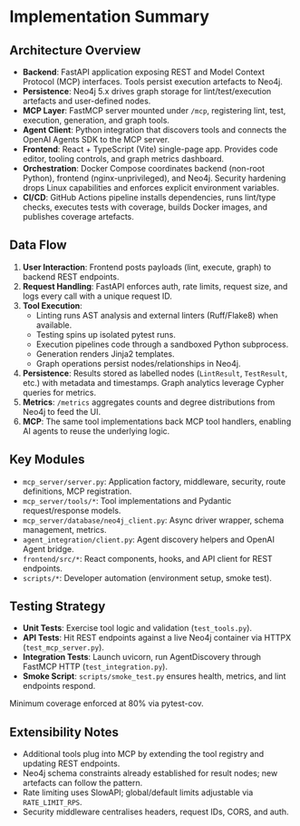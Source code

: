 # Implementation Summary

## Architecture Overview

- **Backend**: FastAPI application exposing REST and Model Context Protocol (MCP) interfaces. Tools persist execution artefacts to Neo4j.
- **Persistence**: Neo4j 5.x drives graph storage for lint/test/execution artefacts and user-defined nodes.
- **MCP Layer**: FastMCP server mounted under `/mcp`, registering lint, test, execution, generation, and graph tools.
- **Agent Client**: Python integration that discovers tools and connects the OpenAI Agents SDK to the MCP server.
- **Frontend**: React + TypeScript (Vite) single-page app. Provides code editor, tooling controls, and graph metrics dashboard.
- **Orchestration**: Docker Compose coordinates backend (non-root Python), frontend (nginx-unprivileged), and Neo4j. Security hardening drops Linux capabilities and enforces explicit environment variables.
- **CI/CD**: GitHub Actions pipeline installs dependencies, runs lint/type checks, executes tests with coverage, builds Docker images, and publishes coverage artefacts.

## Data Flow

1. **User Interaction**: Frontend posts payloads (lint, execute, graph) to backend REST endpoints.
2. **Request Handling**: FastAPI enforces auth, rate limits, request size, and logs every call with a unique request ID.
3. **Tool Execution**:
   - Linting runs AST analysis and external linters (Ruff/Flake8) when available.
   - Testing spins up isolated pytest runs.
   - Execution pipelines code through a sandboxed Python subprocess.
   - Generation renders Jinja2 templates.
   - Graph operations persist nodes/relationships in Neo4j.
4. **Persistence**: Results stored as labelled nodes (`LintResult`, `TestResult`, etc.) with metadata and timestamps. Graph analytics leverage Cypher queries for metrics.
5. **Metrics**: `/metrics` aggregates counts and degree distributions from Neo4j to feed the UI.
6. **MCP**: The same tool implementations back MCP tool handlers, enabling AI agents to reuse the underlying logic.

## Key Modules

- `mcp_server/server.py`: Application factory, middleware, security, route definitions, MCP registration.
- `mcp_server/tools/*`: Tool implementations and Pydantic request/response models.
- `mcp_server/database/neo4j_client.py`: Async driver wrapper, schema management, metrics.
- `agent_integration/client.py`: Agent discovery helpers and OpenAI Agent bridge.
- `frontend/src/*`: React components, hooks, and API client for REST endpoints.
- `scripts/*`: Developer automation (environment setup, smoke test).

## Testing Strategy

- **Unit Tests**: Exercise tool logic and validation (`test_tools.py`).
- **API Tests**: Hit REST endpoints against a live Neo4j container via HTTPX (`test_mcp_server.py`).
- **Integration Tests**: Launch uvicorn, run AgentDiscovery through FastMCP HTTP (`test_integration.py`).
- **Smoke Script**: `scripts/smoke_test.py` ensures health, metrics, and lint endpoints respond.

Minimum coverage enforced at 80% via pytest-cov.

## Extensibility Notes

- Additional tools plug into MCP by extending the tool registry and updating REST endpoints.
- Neo4j schema constraints already established for result nodes; new artefacts can follow the pattern.
- Rate limiting uses SlowAPI; global/default limits adjustable via `RATE_LIMIT_RPS`.
- Security middleware centralises headers, request IDs, CORS, and auth.
